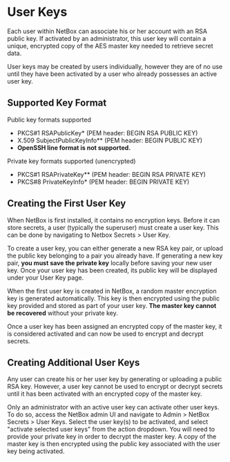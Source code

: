 # User Keys

Each user within NetBox can associate his or her account with an RSA public key. If activated by an administrator, 
this user key will contain a unique, encrypted copy of the AES master key needed to retrieve secret data.

User keys may be created by users individually, however they are of no use until they have been activated by a user 
who already possesses an active user key.

## Supported Key Format

Public key formats supported

- PKCS#1 RSAPublicKey* (PEM header: BEGIN RSA PUBLIC KEY)
- X.509 SubjectPublicKeyInfo** (PEM header: BEGIN PUBLIC KEY)
- **OpenSSH line format is not supported.**

Private key formats supported (unencrypted)

- PKCS#1 RSAPrivateKey** (PEM header: BEGIN RSA PRIVATE KEY)
- PKCS#8 PrivateKeyInfo* (PEM header: BEGIN PRIVATE KEY)


## Creating the First User Key

When NetBox is first installed, it contains no encryption keys. Before it can store secrets, a user 
(typically the superuser) must create a user key. This can be done by navigating to Netbox Secrets > User Key.

To create a user key, you can either generate a new RSA key pair, or upload the public key belonging to a pair you 
already have. If generating a new key pair, **you must save the private key** locally before saving your new user key. 
Once your user key has been created, its public key will be displayed under your User Key page.

When the first user key is created in NetBox, a random master encryption key is generated automatically. This key is 
then encrypted using the public key provided and stored as part of your user key. **The master key cannot be recovered** 
without your private key.

Once a user key has been assigned an encrypted copy of the master key, it is considered activated and can now be used 
to encrypt and decrypt secrets.

## Creating Additional User Keys

Any user can create his or her user key by generating or uploading a public RSA key. However, a user key cannot be used 
to encrypt or decrypt secrets until it has been activated with an encrypted copy of the master key.

Only an administrator with an active user key can activate other user keys. To do so, access the NetBox admin UI and 
navigate to Admin > NetBox Secrets > User Keys. Select the user key(s) to be activated, and select 
"activate selected user keys" from the action dropdown. You will need to provide your private key in order to decrypt 
the master key. A copy of the master key is then encrypted using the public key associated with the user key being activated.
